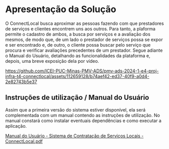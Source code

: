 # Apresentação da Solução

O ConnectLocal busca aproximar as pessoas fazendo com que prestadores de serviços e clientes encontrem uns aos outros. Para tanto, a plaforma permite o cadastro de ambos, a busca por serviços e a avaliação dos mesmos, de modo que, de um lado o prestador de serviços possa se expor e ser encontrado e, de outro, o cliente possa buscar pelo serviço que procura e verificar avaliações precedentes de um prestador. Segue adiante o Manual do Usuário, detalhando as funcionalidades da plataforma e, depois, uma breve exposição dela por vídeo. 

https://github.com/ICEI-PUC-Minas-PMV-ADS/pmv-ads-2024-1-e4-proj-infra-t4-connectlocal/assets/112659128/b74aef42-ed37-40f9-a0d4-2e82743b5e37

## Instruções de utilização / Manual do Usuário

Assim que a primeira versão do sistema estiver disponível, ela será complementada com um manual contendo as instruções de utilização. No manual constará como instalar eventuais dependências e como executar a aplicação.

[Manual do Usuário - Sistema de Contratação de Serviços Locais - ConnectLocal.pdf](https://github.com/ICEI-PUC-Minas-PMV-ADS/pmv-ads-2024-1-e4-proj-infra-t4-connectlocal/blob/main/docs/ManualConnectlocal.pdf)
